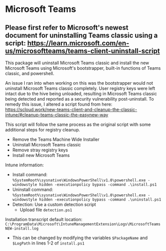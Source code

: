 # Microsoft Teams
## **Please first refer to Microsoft's newest document for uninstalling Teams classic using a script: https://learn.microsoft.com/en-us/microsoftteams/teams-client-uninstall-script**
This package will uninstall Microsoft Teams classic and install the new Microsoft Teams using Microsoft's bootstrapper, built-in functions of Teams classic, and powershell.

An issue I ran into when working on this was the bootstrapper would not uninstall Microsoft Teams classic completely. User registry keys were left intact due to the hive being unloaded, resulting in Microsoft Teams classic being detected and reported as a security vulnerability post-uninstall.
To remedy this issue, I altered a script found from here: https://scloud.work/new-teams-client-and-cleanup-the-classic-intune/#cleanup-teams-classic-the-easynew-way

This script will follow the same process as the original script with some additional steps for registry cleanup.
- Remove the Teams Machine Wide Installer
- Uninstall Microsoft Teams classic
- Remove stray registry keys
- Install new Microsoft Teams

Intune information:
- Install command: ```%SystemRoot%\sysnative\WindowsPowerShell\v1.0\powershell.exe -windowstyle hidden -executionpolicy bypass -command .\install.ps1```
- Uninstall command: ```%SystemRoot%\sysnative\WindowsPowerShell\v1.0\powershell.exe -windowstyle hidden -executionpolicy bypass -command .\uninstall.ps1```
- Detection: Use a custom detection script
  - Upload file ```detection.ps1```

Installation transcript default location: ```C:\ProgramData\Microsoft\IntuneManagementExtension\Logs\MicrosoftTeamsNEW-install.log```
- This can be changed by modifying the variables ```$PackageName``` and ```$LogPath``` in lines 1-2 of ```install.ps1```
